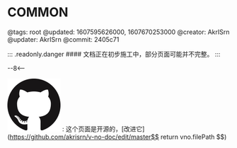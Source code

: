 # COMMON

@tags: root
@updated: 1607595626000, 1607670253000
@creator: AkrISrn
@updater: AkrISrn
@commit: 2405c71

::: .readonly.danger #### 文档正在初步施工中，部分页面可能并不完整。
:::

--8<--

![](/uploads/github.png "#16")
: 这个页面是开源的，[改进它](https://github.com/akrisrn/v-no-doc/edit/master$$ return vno.filePath $$)
